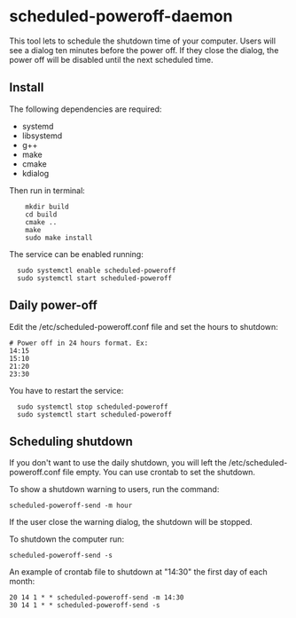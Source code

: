 scheduled-poweroff-daemon
=========================

This tool lets to schedule the shutdown time of your computer. Users will see a dialog ten minutes before the power off. If they close the dialog, the power off will be disabled until the next scheduled time.

## Install

The following dependencies are required:

- systemd
- libsystemd
- g++
- make
- cmake
- kdialog

Then run in terminal:
```
	mkdir build
	cd build
	cmake ..
	make
	sudo make install
```

The service can be enabled running:
```
  sudo systemctl enable scheduled-poweroff
  sudo systemctl start scheduled-poweroff
```

## Daily power-off

Edit the /etc/scheduled-poweroff.conf file and set the hours to shutdown:
```
# Power off in 24 hours format. Ex:
14:15
15:10
21:20
23:30
```

You have to restart the service:
```
  sudo systemctl stop scheduled-poweroff
  sudo systemctl start scheduled-poweroff
```

## Scheduling shutdown

If you don't want to use the daily shutdown, you will left the /etc/scheduled-poweroff.conf file empty. You can use crontab to set the shutdown.

To show a shutdown warning to users, run the command:
```
scheduled-poweroff-send -m hour
```
If the user close the warning dialog, the shutdown will be stopped.

To shutdown the computer run:
```
scheduled-poweroff-send -s
```

An example of crontab file to shutdown at "14:30" the first day of each month:
```
20 14 1 * * scheduled-poweroff-send -m 14:30
30 14 1 * * scheduled-poweroff-send -s
```
